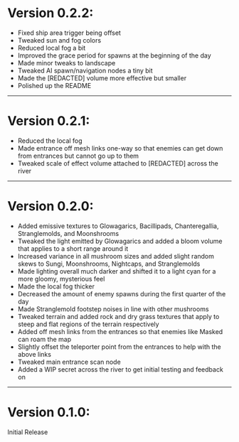 # Version 0.2.2:

- Fixed ship area trigger being offset
- Tweaked sun and fog colors
- Reduced local fog a bit
- Improved the grace period for spawns at the beginning of the day
- Made minor tweaks to landscape
- Tweaked AI spawn/navigation nodes a tiny bit
- Made the [REDACTED] volume more effective but smaller
- Polished up the README

---
# Version 0.2.1:

- Reduced the local fog
- Made entrance off mesh links one-way so that enemies can get down from entrances but cannot go up to them
- Tweaked scale of effect volume attached to [REDACTED] across the river

---
# Version 0.2.0:

- Added emissive textures to Glowagarics, Bacillipads, Chanteregallia, Stranglemolds, and Moonshrooms
- Tweaked the light emitted by Glowagarics and added a bloom volume that applies to a short range around it
- Increased variance in all mushroom sizes and added slight random skews to Sungi, Moonshrooms, Nightcaps, and Stranglemolds
- Made lighting overall much darker and shifted it to a light cyan for a more gloomy, mysterious feel
- Made the local fog thicker
- Decreased the amount of enemy spawns during the first quarter of the day
- Made Stranglemold footstep noises in line with other mushrooms
- Tweaked terrain and added rock and dry grass textures that apply to steep and flat regions of the terrain respectively
- Added off mesh links from the entrances so that enemies like Masked can roam the map
- Slightly offset the teleporter point from the entrances to help with the above links
- Tweaked main entrance scan node
- Added a WIP secret across the river to get initial testing and feedback on

---
# Version 0.1.0:

Initial Release